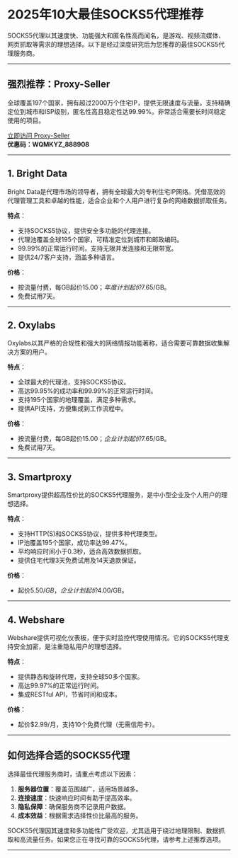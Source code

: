 # 2025年10大最佳SOCKS5代理推荐

SOCKS5代理以其速度快、功能强大和匿名性高而闻名，是游戏、视频流媒体、网页抓取等需求的理想选择。以下是经过深度研究后为您推荐的最佳SOCKS5代理服务商。

---

## 强烈推荐：**Proxy-Seller**

全球覆盖197个国家，拥有超过2000万个住宅IP，提供无限速度与流量。支持精确定位到城市和ISP级别，匿名性高且稳定性达99.99%。非常适合需要长时间稳定使用的项目。

[立即访问 Proxy-Seller](https://bit.ly/proxy-seller-coupon)  
**优惠码：WQMKYZ_888908**

---

## 1. **Bright Data**

Bright Data是代理市场的领导者，拥有全球最大的专利住宅IP网络。凭借高效的代理管理工具和卓越的性能，适合企业和个人用户进行复杂的网络数据抓取任务。

**特点**：
- 支持SOCKS5协议，提供安全多功能的代理连接。
- 代理池覆盖全球195个国家，可精准定位到城市和邮政编码。
- 99.99%的正常运行时间，支持无限并发连接和无限带宽。
- 提供24/7客户支持，涵盖多种语言。

**价格**：
- 按流量付费，每GB起价$15.00；年度计划起价$7.65/GB。
- 免费试用7天。

---

## 2. **Oxylabs**

Oxylabs以其严格的合规性和强大的网络情报功能著称，适合需要可靠数据收集解决方案的用户。

**特点**：
- 全球最大的代理池，支持SOCKS5协议。
- 高达99.95%的成功率和99.99%的正常运行时间。
- 支持195个国家的地理覆盖，满足多种需求。
- 提供API支持，方便集成到工作流程中。

**价格**：
- 按流量付费，每GB起价$15.00；企业计划起价$7.65/GB。
- 免费试用7天。

---

## 3. **Smartproxy**

Smartproxy提供超高性价比的SOCKS5代理服务，是中小型企业及个人用户的理想选择。

**特点**：
- 支持HTTP(S)和SOCKS5协议，提供多种代理类型。
- IP池覆盖195个国家，成功率达99.47%。
- 平均响应时间小于0.3秒，适合高效数据抓取。
- 提供住宅代理3天免费试用及14天退款保证。

**价格**：
- 起价$5.50/GB，企业计划起价$4.00/GB。

---

## 4. **Webshare**

Webshare提供可视化仪表板，便于实时监控代理使用情况。它的SOCKS5代理支持安全加密，是注重隐私用户的理想选择。

**特点**：
- 提供静态和旋转代理，支持全球50多个国家。
- 高达99.97%的正常运行时间。
- 集成RESTful API，节省时间和成本。

**价格**：
- 起价$2.99/月，支持10个免费代理（无需信用卡）。

---

## 如何选择合适的SOCKS5代理

选择最佳代理服务商时，请重点考虑以下因素：
1. **服务器位置**：覆盖范围越广，适用场景越多。
2. **连接速度**：快速响应时间有助于提高效率。
3. **隐私保障**：确保服务商不记录用户数据。
4. **成本效益**：根据需求选择性价比最高的服务。

SOCKS5代理因其速度和多功能性广受欢迎，尤其适用于绕过地理限制、数据抓取和高流量任务。如果您正在寻找可靠的SOCKS5代理，请参考上述推荐选项。

---
